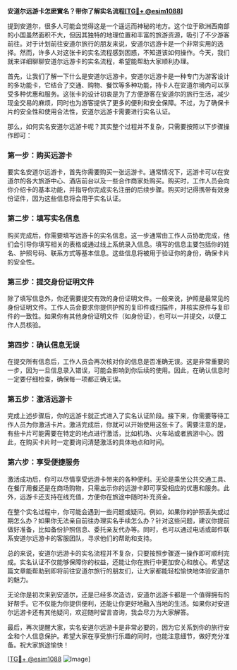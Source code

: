 **安道尔远游卡怎麽實名？带你了解实名流程[[TG💪+ @esim1088](https://t.me/s/esim1088)]**

提到安道尔，很多人可能会觉得这是一个遥远而神秘的地方。这个位于欧洲西南部的小国虽然面积不大，但因其独特的地理位置和丰富的旅游资源，吸引了不少游客前往。对于计划前往安道尔旅行的朋友来说，安道尔远游卡是一个非常实用的选择。然而，许多人对这张卡的实名流程感到困惑，不知道该如何操作。今天，我们就来详细聊聊安道尔远游卡的实名流程，希望能帮助大家顺利办理。

首先，让我们了解一下什么是安道尔远游卡。安道尔远游卡是一种专门为游客设计的多功能卡，它结合了交通、购物、餐饮等多种功能，持卡人在安道尔境内可以享受多种优惠和服务。这张卡的设计初衷是为了方便游客在安道尔的旅行生活，减少现金交易的麻烦，同时也为游客提供了更多的便利和安全保障。不过，为了确保卡片的安全性和使用合法性，安道尔远游卡需要进行实名认证。

那么，如何实名安道尔远游卡呢？其实整个过程并不复杂，只需要按照以下步骤操作即可：

### 第一步：购买远游卡

要实名安道尔远游卡，首先你需要购买一张远游卡。通常情况下，远游卡可以在安道尔的各大旅游中心、酒店前台以及一些合作商家处购买。购买时，工作人员会向你介绍卡的基本功能，并指导你完成实名注册的后续步骤。购买时记得携带有效身份证件，因为这些信息将会用于实名认证。

### 第二步：填写实名信息

购买完成后，你需要填写远游卡的实名信息。这一步通常由工作人员协助完成，他们会引导你填写相关的表格或通过线上系统录入信息。填写的信息主要包括你的姓名、护照号码、联系方式等基本信息。这些信息将被用于验证你的身份，确保卡片的安全性。

### 第三步：提交身份证明文件

除了填写信息外，你还需要提交有效的身份证明文件。一般来说，护照是最常见的身份证明文件。工作人员会要求你提供护照的复印件或扫描件，并核实原件与复印件的一致性。如果你有其他身份证明文件（如身份证），也可以一并提交，以便工作人员核验。

### 第四步：确认信息无误

在提交所有信息后，工作人员会再次核对你的信息是否准确无误。这是非常重要的一步，因为一旦信息录入错误，可能会影响到你后续的使用。因此，在确认信息时一定要仔细检查，确保每一项都正确无误。

### 第五步：激活远游卡

完成上述步骤后，你的远游卡就正式进入了实名认证阶段。接下来，你需要等待工作人员为你激活卡片。激活完成后，你就可以开始使用这张卡了。需要注意的是，有些卡片可能需要在特定的地点进行激活，比如机场、火车站或者旅游中心。因此，在购买卡片时一定要询问清楚激活的具体地点和时间。

### 第六步：享受便捷服务

激活成功后，你可以尽情享受远游卡带来的各种便利。无论是乘坐公共交通工具、在餐厅用餐还是在商场购物，只需出示你的远游卡即可享受相应的优惠和服务。此外，远游卡还支持在线充值，方便你在旅途中随时补充资金。

在整个实名过程中，你可能会遇到一些问题或疑问。例如，如果你的护照丢失或过期怎么办？如果你无法亲自前往办理实名手续怎么办？针对这些问题，建议你提前做好准备，比如备份护照信息、委托亲友代办等。同时，也可以通过电话或邮件联系安道尔远游卡的客服团队，寻求他们的帮助和支持。

总的来说，安道尔远游卡的实名流程并不复杂，只要按照步骤逐一操作即可顺利完成。实名认证不仅能够保障你的权益，还能让你在旅行中更加安心和放心。希望这篇文章能帮助到即将前往安道尔旅行的朋友们，让大家都能轻松愉快地体验安道尔的魅力。

无论你是初次来到安道尔，还是已经多次造访，安道尔远游卡都是一个值得拥有的好帮手。它不仅能为你提供便利，还能让你更好地融入当地的生活。如果你对安道尔远游卡还有其他疑问，欢迎随时留言咨询，我会尽力为大家解答。

最后，再次提醒大家，实名安道尔远游卡是非常必要的，因为它关系到你的旅行安全和个人信息保护。希望大家在享受旅行乐趣的同时，也能注意细节，做好充分准备。祝大家旅途愉快！

[[TG💪+ @esim1088](https://t.me/s/esim1088) ![Image](https://i.postimg.cc/4NQfJmqS/Snipaste-2025-05-13-00-14-12.png)]